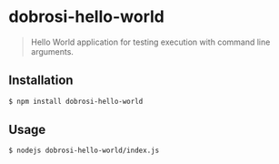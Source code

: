 # dobrosi-hello-world

> Hello World application for testing execution with command line arguments.

## Installation

```sh
$ npm install dobrosi-hello-world
```

## Usage

```sh
$ nodejs dobrosi-hello-world/index.js
```

